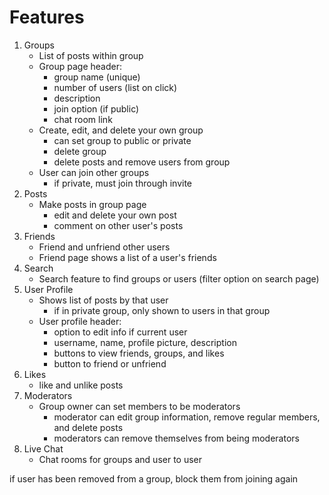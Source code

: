 

# Features

1. Groups
    * List of posts within group
    * Group page header:
        - group name (unique)
        - number of users (list on click)
        - description
        - join option (if public)
        - chat room link
    * Create, edit, and delete your own group
        - can set group to public or private
        - delete group
        - delete posts and remove users from group
    * User can join other groups
        - if private, must join through invite
2. Posts
    * Make posts in group page
        - edit and delete your own post
        - comment on other user's posts
3. Friends
    * Friend and unfriend other users
    * Friend page shows a list of a user's friends
4. Search
    * Search feature to find groups or users (filter option on search page)
5. User Profile
    * Shows list of posts by that user
        - if in private group, only shown to users in that group
    * User profile header:
        - option to edit info if current user
        - username, name, profile picture, description
        - buttons to view friends, groups, and likes
        - button to friend or unfriend
6. Likes
    * like and unlike posts
7. Moderators
    * Group owner can set members to be moderators
        - moderator can edit group information, remove regular members, and delete posts
        - moderators can remove themselves from being moderators
8. Live Chat
    * Chat rooms for groups and user to user

if user has been removed from a group, block them from joining again